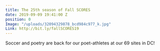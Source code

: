 ```yaml
---
title: The 25th season of Fall SCORES
date: 2019-09-09 19:41:00 Z
position: 0
Image: "/uploads/32094329878_bcd984c977_k.jpg"
Link: http://bit.ly/fallSCORES19
---
```


Soccer and poetry are back for our poet-athletes at our 69 sites in DC!